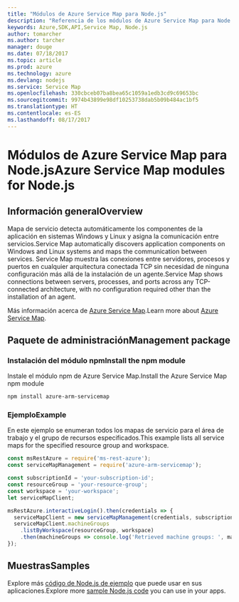 ```yaml
---
title: "Módulos de Azure Service Map para Node.js"
description: "Referencia de los módulos de Azure Service Map para Node.js"
keywords: Azure,SDK,API,Service Map, Node.js
author: tomarcher
ms.author: tarcher
manager: douge
ms.date: 07/18/2017
ms.topic: article
ms.prod: azure
ms.technology: azure
ms.devlang: nodejs
ms.service: Service Map
ms.openlocfilehash: 330cbceb07ba8bea65c1059a1edb3cd9c69653bc
ms.sourcegitcommit: 9974b43899e98df10253738dab5b09b484ac1bf5
ms.translationtype: HT
ms.contentlocale: es-ES
ms.lasthandoff: 08/17/2017
---
```

# <a name="azure-service-map-modules-for-nodejs"></a><span data-ttu-id="21203-104">Módulos de Azure Service Map para Node.js</span><span class="sxs-lookup"><span data-stu-id="21203-104">Azure Service Map modules for Node.js</span></span>

## <a name="overview"></a><span data-ttu-id="21203-105">Información general</span><span class="sxs-lookup"><span data-stu-id="21203-105">Overview</span></span>

<span data-ttu-id="21203-106">Mapa de servicio detecta automáticamente los componentes de la aplicación en sistemas Windows y Linux y asigna la comunicación entre servicios.</span><span class="sxs-lookup"><span data-stu-id="21203-106">Service Map automatically discovers application components on Windows and Linux systems and maps the communication between services.</span></span> <span data-ttu-id="21203-107">Service Map muestra las conexiones entre servidores, procesos y puertos en cualquier arquitectura conectada TCP sin necesidad de ninguna configuración más allá de la instalación de un agente.</span><span class="sxs-lookup"><span data-stu-id="21203-107">Service Map shows connections between servers, processes, and ports across any TCP-connected architecture, with no configuration required other than the installation of an agent.</span></span>

<span data-ttu-id="21203-108">Más información acerca de [Azure Service Map](https://docs.microsoft.com/azure/operations-management-suite/operations-management-suite-service-map).</span><span class="sxs-lookup"><span data-stu-id="21203-108">Learn more about [Azure Service Map](https://docs.microsoft.com/azure/operations-management-suite/operations-management-suite-service-map).</span></span>

## <a name="management-package"></a><span data-ttu-id="21203-109">Paquete de administración</span><span class="sxs-lookup"><span data-stu-id="21203-109">Management package</span></span>

### <a name="install-the-npm-module"></a><span data-ttu-id="21203-110">Instalación del módulo npm</span><span class="sxs-lookup"><span data-stu-id="21203-110">Install the npm module</span></span>

<span data-ttu-id="21203-111">Instale el módulo npm de Azure Service Map.</span><span class="sxs-lookup"><span data-stu-id="21203-111">Install the Azure Service Map npm module</span></span>

```bash
npm install azure-arm-servicemap
```

### <a name="example"></a><span data-ttu-id="21203-112">Ejemplo</span><span class="sxs-lookup"><span data-stu-id="21203-112">Example</span></span>

<span data-ttu-id="21203-113">En este ejemplo se enumeran todos los mapas de servicio para el área de trabajo y el grupo de recursos especificados.</span><span class="sxs-lookup"><span data-stu-id="21203-113">This example lists all service maps for the specified resource group and workspace.</span></span>

```javascript
const msRestAzure = require('ms-rest-azure');
const serviceMapManagement = require('azure-arm-servicemap');

const subscriptionId = 'your-subscription-id';
const resourceGroup = 'your-resource-group';
const workspace = 'your-workspace';
let serviceMapClient;

msRestAzure.interactiveLogin().then(credentials => {
  serviceMapClient = new serviceMapManagement(credentials, subscriptionId);
  serviceMapClient.machineGroups
    .listByWorkspace(resourceGroup, workspace)
    .then(machineGroups => console.log('Retrieved machine groups: ', machineGroups));
});
```

## <a name="samples"></a><span data-ttu-id="21203-114">Muestras</span><span class="sxs-lookup"><span data-stu-id="21203-114">Samples</span></span>

<span data-ttu-id="21203-115">Explore más [código de Node.js de ejemplo](https://azure.microsoft.com/resources/samples/?platform=nodejs) que puede usar en sus aplicaciones.</span><span class="sxs-lookup"><span data-stu-id="21203-115">Explore more [sample Node.js code](https://azure.microsoft.com/resources/samples/?platform=nodejs) you can use in your apps.</span></span>
